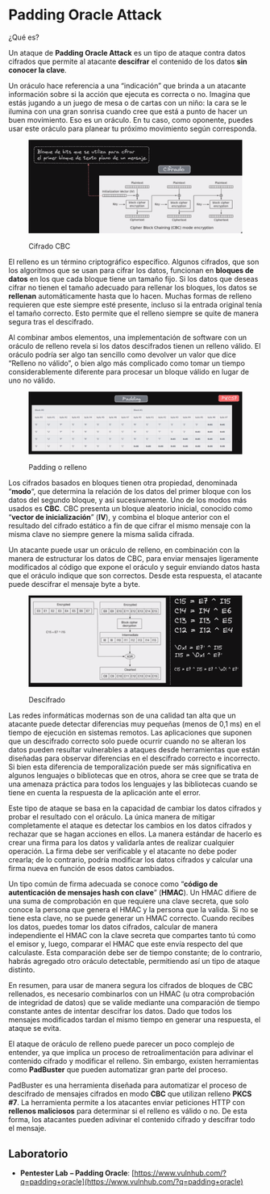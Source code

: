 # Padding Oracle Attack

¿Qué es?

Un ataque de **Padding Oracle Attack** es un tipo de ataque contra datos cifrados que permite al atacante **descifrar** el contenido de los datos **sin conocer la clave**.

Un oráculo hace referencia a una “indicación” que brinda a un atacante información sobre si la acción que ejecuta es correcta o no. Imagina que estás jugando a un juego de mesa o de cartas con un niño: la cara se le ilumina con una gran sonrisa cuando cree que está a punto de hacer un buen movimiento. Eso es un oráculo. En tu caso, como oponente, puedes usar este oráculo para planear tu próximo movimiento según corresponda.

<figure><img src="../../.gitbook/assets/image (15).png" alt=""><figcaption><p>Cifrado CBC</p></figcaption></figure>

El relleno es un término criptográfico específico. Algunos cifrados, que son los algoritmos que se usan para cifrar los datos, funcionan en **bloques de datos** en los que cada bloque tiene un tamaño fijo. Si los datos que deseas cifrar no tienen el tamaño adecuado para rellenar los bloques, los datos se **rellenan** automáticamente hasta que lo hacen. Muchas formas de relleno requieren que este siempre esté presente, incluso si la entrada original tenía el tamaño correcto. Esto permite que el relleno siempre se quite de manera segura tras el descifrado.

Al combinar ambos elementos, una implementación de software con un oráculo de relleno revela si los datos descifrados tienen un relleno válido. El oráculo podría ser algo tan sencillo como devolver un valor que dice “Relleno no válido”, o bien algo más complicado como tomar un tiempo considerablemente diferente para procesar un bloque válido en lugar de uno no válido.

<figure><img src="../../.gitbook/assets/image (12).png" alt=""><figcaption><p>Padding o relleno</p></figcaption></figure>

Los cifrados basados en bloques tienen otra propiedad, denominada “**modo**“, que determina la relación de los datos del primer bloque con los datos del segundo bloque, y así sucesivamente. Uno de los modos más usados es **CBC**. CBC presenta un bloque aleatorio inicial, conocido como “**vector de inicialización**” (**IV**), y combina el bloque anterior con el resultado del cifrado estático a fin de que cifrar el mismo mensaje con la misma clave no siempre genere la misma salida cifrada.

Un atacante puede usar un oráculo de relleno, en combinación con la manera de estructurar los datos de CBC, para enviar mensajes ligeramente modificados al código que expone el oráculo y seguir enviando datos hasta que el oráculo indique que son correctos. Desde esta respuesta, el atacante puede descifrar el mensaje byte a byte.

<figure><img src="../../.gitbook/assets/image (13).png" alt=""><figcaption><p>Descifrado</p></figcaption></figure>

Las redes informáticas modernas son de una calidad tan alta que un atacante puede detectar diferencias muy pequeñas (menos de 0,1 ms) en el tiempo de ejecución en sistemas remotos. Las aplicaciones que suponen que un descifrado correcto solo puede ocurrir cuando no se alteran los datos pueden resultar vulnerables a ataques desde herramientas que están diseñadas para observar diferencias en el descifrado correcto e incorrecto. Si bien esta diferencia de temporalización puede ser más significativa en algunos lenguajes o bibliotecas que en otros, ahora se cree que se trata de una amenaza práctica para todos los lenguajes y las bibliotecas cuando se tiene en cuenta la respuesta de la aplicación ante el error.

Este tipo de ataque se basa en la capacidad de cambiar los datos cifrados y probar el resultado con el oráculo. La única manera de mitigar completamente el ataque es detectar los cambios en los datos cifrados y rechazar que se hagan acciones en ellos. La manera estándar de hacerlo es crear una firma para los datos y validarla antes de realizar cualquier operación. La firma debe ser verificable y el atacante no debe poder crearla; de lo contrario, podría modificar los datos cifrados y calcular una firma nueva en función de esos datos cambiados.

Un tipo común de firma adecuada se conoce como “**código de autenticación de mensajes hash con clave**” (**HMAC**). Un HMAC difiere de una suma de comprobación en que requiere una clave secreta, que solo conoce la persona que genera el HMAC y la persona que la valida. Si no se tiene esta clave, no se puede generar un HMAC correcto. Cuando recibes los datos, puedes tomar los datos cifrados, calcular de manera independiente el HMAC con la clave secreta que compartes tanto tú como el emisor y, luego, comparar el HMAC que este envía respecto del que calculaste. Esta comparación debe ser de tiempo constante; de lo contrario, habrás agregado otro oráculo detectable, permitiendo así un tipo de ataque distinto.

En resumen, para usar de manera segura los cifrados de bloques de CBC rellenados, es necesario combinarlos con un HMAC (u otra comprobación de integridad de datos) que se valide mediante una comparación de tiempo constante antes de intentar descifrar los datos. Dado que todos los mensajes modificados tardan el mismo tiempo en generar una respuesta, el ataque se evita.

El ataque de oráculo de relleno puede parecer un poco complejo de entender, ya que implica un proceso de retroalimentación para adivinar el contenido cifrado y modificar el relleno. Sin embargo, existen herramientas como **PadBuster** que pueden automatizar gran parte del proceso.

PadBuster es una herramienta diseñada para automatizar el proceso de descifrado de mensajes cifrados en modo **CBC** que utilizan relleno **PKCS #7**. La herramienta permite a los atacantes enviar peticiones HTTP con **rellenos maliciosos** para determinar si el relleno es válido o no. De esta forma, los atacantes pueden adivinar el contenido cifrado y descifrar todo el mensaje.

## Laboratorio

* **Pentester Lab** **– Padding Oracle**: [https://www.vulnhub.com/?q=padding+oracle](https://www.vulnhub.com/?q=padding+oracle)
